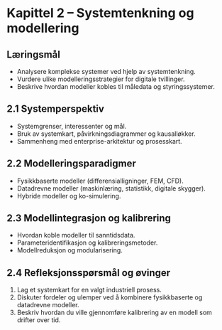 # Kapittel 2 – Systemtenkning og modellering

## Læringsmål

- Analysere komplekse systemer ved hjelp av systemtenkning.
- Vurdere ulike modelleringsstrategier for digitale tvillinger.
- Beskrive hvordan modeller kobles til måledata og styringssystemer.

## 2.1 Systemperspektiv

- Systemgrenser, interessenter og mål.
- Bruk av systemkart, påvirkningsdiagrammer og kausalløkker.
- Sammenheng med enterprise-arkitektur og prosesskart.

## 2.2 Modelleringsparadigmer

- Fysikkbaserte modeller (differensialligninger, FEM, CFD).
- Datadrevne modeller (maskinlæring, statistikk, digitale skygger).
- Hybride modeller og ko-simulering.

## 2.3 Modellintegrasjon og kalibrering

- Hvordan koble modeller til sanntidsdata.
- Parameteridentifikasjon og kalibreringsmetoder.
- Modellreduksjon og modularisering.

## 2.4 Refleksjonsspørsmål og øvinger

1. Lag et systemkart for en valgt industriell prosess.
2. Diskuter fordeler og ulemper ved å kombinere fysikkbaserte og datadrevne modeller.
3. Beskriv hvordan du ville gjennomføre kalibrering av en modell som drifter over tid.
